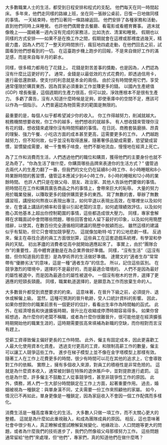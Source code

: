 大多數職業人士的生活，都受到日程安排和程式的支配。
他們每天在同一時間起床。
多年來，他們走同樣的路線上班，坐在同一張辦公桌前，日復一日地做同樣的事情。
一天結束時，他們沿著同一條路線返回。
他們安排了各種家務和活動，直到他們同時上床睡覺。
也許他們偶爾會去餐廳、看電影或看體育賽事。
週末就像晚上——圍繞著一週內沒有完成的家務活，比如洗衣、清潔和睡覺。
假期也以同樣的方式安排——如果不是在換工作之間，假期就會在這裡或那裡度過幾天，精疲力盡，因為人們花了一整天的時間旅行，瘋狂地四處走動，在他們回去之前，試圖看到他們想看到的一切。
在這臺跑步機上跑步的回報，不是來自做好工作的滿足感，而是來自每半月的薪水。

同樣，很多精力都用在了花錢上。
花錢是對苦差事的獎勵，也是因為，人們認為沒有什麼比這更好的了。
通常，金錢是以最低效的方式花費的，即透過信用卡，進行最低還款額，使支付的利息就是本金的兩倍。
由於沒有時間使用它們，享受通常僅限於購買東西，因為買家必須重新工作並賺更多的錢。
以國內生產總值 (GDP) 增長衡量，這個週期的生產力很高，但可以說，淨效應根本不是很有生產力。
多虧了廣告，沒有人知道什麼時候是足夠，即使車庫中的空間不足，應該可以作為一個指示。
人們普遍認為物質需求的範圍是無限的。

最重要的是，每個人似乎都希望減少你的收入。
你工作得越努力，削減就越大。
稅務機關想要收稅，你工作的越多，他們想收的就越多。
有人想收錢來管理你沒有花的錢，想收錢來處理你沒有時間照顧的事情。
在日託、商務套裝磨損、昂貴的理髮、強力午餐、小吃店方面的成本甚至更高，這需要更多的工作。
人們越跑越努力，但不知何故，似乎並沒有取得進展，隨著奢侈品變成需要，慾望變成習慣，習慣變成需要，被一千隻鴨子啃食，他們不斷地流血，慢慢地在經濟上死亡。

為了工作和消費而生活，人們透過他們的職位和購買，獲得他們的主要身份也就不足為奇了。“你為生活了做什麼，你購買哪些品牌來表達你的生活方式？” 儘管過去兩代人的生產力翻了一番，但我們的文化仍在延續8小時工作、8小時睡眠和8小時業餘時間的舊習慣，儘管這本應減少到4小時工作，8小時的睡眠和12小時的業餘時間。
也許人們只是在做父母、朋友、政治家、其他人告訴他們要做的事情。
把時間花在工作和購買廣告商品之外的事情上，會帶來巨大的恥辱。
大量的努力用於職業發展，以賺取更多的錢併購買更多的東西。
寫了無數的書，舉辦了無數講習班，講授如何熬夜以表現出專注，如何早退以表現出高效，在哪裡坐以及如何坐，在會議上講話的頻率和音量以引起老闆的注意，如何處理績效評估，以及如何擔心其他基本上超出你控制範圍的事情，這些都造成很大壓力。
同樣，專家會解釋在求職面試中會問哪些問題，哪些回答會給人留下最好的印象，以及如何用簡歷措辭，以使其，在數百份完全遵循相同建議的簡歷中脫穎而出。
雖然這樣的建議似乎有幫助，但它只會增加競爭壓力。
這就像加勒特·哈丁的公地悲劇一樣。
反過來，僱主在尋找合適的員工方面很划算，這些員工在這套遊戲系統裡，有學習和參與的天賦。
初出茅廬的消費者從高中就開始適應起來了。
事實上，由於“團隊合作”的重要性，高中體育運動是在為企業界做好準備。
同樣，“沒有生活”（這沒有錯，但你知道我的意思）是為學術界的生活做好準備。
達爾文的“適者生存”常常帶有“優勝劣汰”的意味，這是一種“適者生存”的信念。
所以，記住這些區別。
在競爭激烈的環境中，選擇的不是最好的，而是最適合環境的。
人們不是因為最好的屬性被選中，而是因為最適合的屬性被選中。
一個沒有樹木的世界，選擇了更適應的短頸長頸鹿。
同樣，職業軌道選擇的，是願意為工作而放棄生命的人。

大多數晉升都受到資歷要求的約束。
這意味著，在晉升下級之前，必須提升、退休或解僱上級。
當然，這種可預測的晉升軌跡，受人口統計資料的影響。
因此，如果你想對你的職業前景有一個更好的估計，看看出生率作為時間軸的函式。
此外，在經濟增長和快速擴張時期，晉升比在收縮或停滯時期容易得多。
如果你曾經想過，為什麼你的老闆不稱職，或者為什麼你很難晉升，很可能他是在經濟擴張時期開始他的職業生涯的，這時期需要拔高來填補為新職的空缺，而你相對而言沒有趕上。

受薪工資導致僱主偏好更長的工作時間。
此外，僱主有固定成本，因此更喜歡工人最大化使用資本化資產。
透過支付更高的工資，和限制高薪工作的數量，僱主可以讓工人競爭這些工作。
進步在梯子模型上並不像在金字塔模型上那樣有效。
隨著工人在工作上花費更多的時間，很少有時間可以花在其他的追求上，它會導致對工作的依賴。
實際上，擁有多個收入來源，對員工的積極性是非常危險的。
這就是為什麼資本收入，通常被封鎖在特殊的退休賬戶中，並對提款進行處罰。
這也是為什麼，許多僱主不鼓勵工人從事競爭性，甚至非競爭性工作的原因。
此外，債務，將人們一生大部分時間鎖定在工作上方面，起著重要作用。
過去，婚姻被視為一種鎖定：與單身漢不同，丈夫需要一份工作來照顧他的家屬。
如今，情況已不再如此，單身更像是一種鎖定，因為家庭收入不會因一個工作配偶而多樣化。

消費生活是一種高度專業化的生活。
大多數人只做一項工作，而不太關心更大的整體。
這就是為什麼如此重視融入，和成為團隊成員的原因。
相反，這也意味著社會中很少有人，真正瞭解或嘗試瞭解氣候變化、地緣政治、人口問題等更大的問題，或者為什麼我們的技術進步了，我們仍然像祖父母那樣努力工作。
 這些問題通常留給“他們”來處理，但“他們”，專家們，真的知道他們在做什麼嗎？